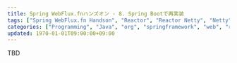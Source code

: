 ```yaml
---
title: Spring WebFlux.fnハンズオン - 8. Spring Bootで再実装
tags: ["Spring WebFlux.fn Handson", "Reactor", "Reactor Netty", "Netty", "Spring 5", "Spring WebFlux", "Spring Boot", "Java", "Cloud Foundry", "Pivotal Web Services", "Pivotal Cloud Foundry"]
categories: ["Programming", "Java", "org", "springframework", "web", "reactive"]
updated: 1970-01-01T09:00:00+09:00
---
```


TBD
